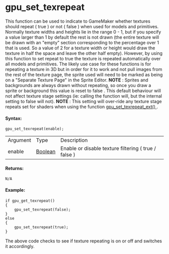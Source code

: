 # gpu_set_texrepeat

This function can be used to indicate to GameMaker whether textures
should repeat ( true ) or not ( false ) when used for models and
primitives. Normally texture widths and heights lie in the range 0 - 1,
but if you specify a value larger than 1 by default the rest is not
drawn (the entire texture will be drawn with an "empty" section
corresponding to the percentage over 1 that is used. So a value of 2 for
a texture width or height would draw the texture in half the space and
leave the other half empty). However, by using this function to set
repeat to true the texture is repeated automatically over all models and
primitives. The likely use case for these functions is for repeating a
texture in 3D but in order for it to work and not pull images from the
rest of the texture page, the sprite used will need to be marked as
being on a "Separate Texture Page" in the Sprite Editor. **NOTE** :
Sprites and backgrounds are always drawn without repeating, so once you
draw a sprite or background this value is reset to false . This default
behaviour will not affect texture stage settings (ie: calling the
function will, but the internal setting to false will not). **NOTE** :
This setting will over-ride any texture stage repeats set for shaders
when using the function [ gpu_set_texrepeat_ext()
](gpu_set_texrepeat_ext) .

#### Syntax:

``` gml
gpu_set_texrepeat(enable);
```

|          |                                                                            |                                                          |
|----------|----------------------------------------------------------------------------|----------------------------------------------------------|
| Argument | Type                                                                       | Description                                              |
| enable   |  [Boolean](../../../../../GameMaker_Language/GML_Overview/Data_Types)  | Enable or disable texture filtering ( true / false )     |

#### Returns:

``` gml
N/A
```

#### Example:

``` gml
if gpu_get_texrepeat()
{
    gpu_set_texrepeat(false);
}
else
{
    gpu_set_texrepeat(true);
}
```

The above code checks to see if texture repeating is on or off and
switches it accordingly.
